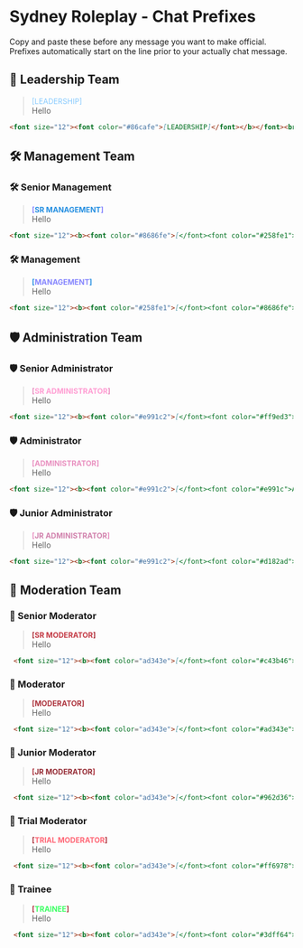 # Sydney Roleplay - Chat Prefixes
Copy and paste these before any message you want to make official. Prefixes automatically start on the line prior to your actually chat message.

## 👑 Leadership Team
> <font size="2"><font color="#86cafe">[LEADERSHIP]</font></b></font><br />
Hello

```md
<font size="12"><font color="#86cafe">[LEADERSHIP]</font></b></font><br />
```

## 🛠️ Management Team

### 🛠️ Senior Management
> <font size="2"><b><font color="#8686fe">[</font><font color="#258fe1">SR MANAGEMENT</font><font color="#8686fe">]</font></b></font><br />
Hello

```md
<font size="12"><b><font color="#8686fe">[</font><font color="#258fe1">SR MANAGEMENT</font><font color="#8686fe">]</font></b></font><br />d
```

### 🛠️ Management
> <font size="2"><b><font color="#258fe1">[</font><font color="#8686fe">MANAGEMENT</font><font color="#258fe1">]</font></b></font><br />
Hello

```md
<font size="12"><b><font color="#258fe1">[</font><font color="#8686fe">MANAGEMENT</font><font color="#258fe1">]</font></b></font><br />
```

## 🛡️ Administration Team

### 🛡️ Senior Administrator
> <font size="2"><b><font color="#e991c2">[</font><font color="#ff9ed3">SR ADMINISTRATOR</font><font color="#e991c2">]</font></b></font><br />
Hello

```md
<font size="12"><b><font color="#e991c2">[</font><font color="#ff9ed3">SR ADMINISTRATOR</font><font color="#e991c2">]</font></b></font><br />
```

### 🛡️ Administrator
> <font size="2"><b><font color="#e991c2">[</font><font color="#e991c">ADMINISTRATOR</font><font color="#e991c2">]</font></b></font><br />
Hello

```md
<font size="12"><b><font color="#e991c2">[</font><font color="#e991c">ADMINISTRATOR</font><font color="#e991c2">]</font></b></font><br />
```

### 🛡️ Junior Administrator
> <font size="2"><b><font color="#e991c2">[</font><font color="#d182ad">JR ADMINISTRATOR</font><font color="#e991c2">]</font></b></font><br />
Hello

```md
<font size="12"><b><font color="#e991c2">[</font><font color="#d182ad">JR ADMINISTRATOR</font><font color="#e991c2">]</font></b></font><br />
```

## 🔨 Moderation Team

### 🔨 Senior Moderator
> <font size="2"><b><font color="ad343e">[</font><font color="#c43b46">SR MODERATOR</font><font color="ad343e">]</font></b></font><br />
Hello

```md
 <font size="12"><b><font color="ad343e">[</font><font color="#c43b46">SR MODERATOR</font><font color="ad343e">]</font></b></font><br />
```

### 🔨 Moderator
> <font size="2"><b><font color="ad343e">[</font><font color="#ad343e">MODERATOR</font><font color="ad343e">]</font></b></font><br />
Hello

```md
 <font size="12"><b><font color="ad343e">[</font><font color="#ad343e">MODERATOR</font><font color="ad343e">]</font></b></font><br />
```

### 🔨 Junior Moderator
> <font size="2"><b><font color="ad343e">[</font><font color="#962d36">JR MODERATOR</font><font color="ad343e">]</font></b></font><br />
Hello

```md
 <font size="12"><b><font color="ad343e">[</font><font color="#962d36">JR MODERATOR</font><font color="ad343e">]</font></b></font><br />
```

### 🔨 Trial Moderator
> <font size="2"><b><font color="ad343e">[</font><font color="#ff6978">TRIAL MODERATOR</font><font color="ad343e">]</font></b></font><br />
Hello

```md
 <font size="12"><b><font color="ad343e">[</font><font color="#ff6978">TRIAL MODERATOR</font><font color="ad343e">]</font></b></font><br />
```

### 🌿 Trainee
> <font size="2"><b><font color="ad343e">[</font><font color="#3dff64">TRAINEE</font><font color="ad343e">]</font></b></font><br />
Hello

```md
 <font size="12"><b><font color="ad343e">[</font><font color="#3dff64">TRAINEE</font><font color="ad343e">]</font></b></font><br />
```
